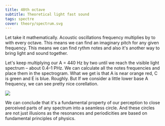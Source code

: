 ```yaml
---
title: 40th octave
subtitle: Theoretical light fast sound
tags: spectre
cover: theory/spectrum.svg
---
```


Let take it mathematically. Acoustic oscillations frequency multiplies by to with every octave. This means we can find an imaginary pitch for any given frequency. This means we can find rythm notes and also it's another way to bring light and sound together.

Let's keep multiplying our A = 440 Hz by two until we reach the visible light spectrum – about 0.4–1 PHz. We can calculate all the notes frequencies and place them in the spectrogram. What we get is that A is near orange red, C is green and E is blue. Roughly. But If we consider a little lower base A frequency, we can see pretty nice corellation.


<img src="/media/theory/spectrum.svg" />

We can conclude that it's a fundamental property of our perception to close perceived parts of any spectrum into a seamless circle. And these circles are not just illusions as the resonances and  periodicities are based on fundamental principles of physics.